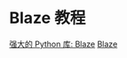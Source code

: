 # Blaze 教程

<show-structure depth="3"/>

<seealso>
<category ref="ref_docs">
    <a href="https://mp.weixin.qq.com/s/6h05XCKLsTOGunEVw5lmkA">强大的 Python 库: Blaze</a>
</category>
<category ref="ref_github">
    <a href="https://github.com/blaze/blaze">Blaze</a>
</category>
<category ref="ref_issues">
</category>
<category ref="ref_hf">
</category>
<category ref="ref_ms">
</category>
</seealso>